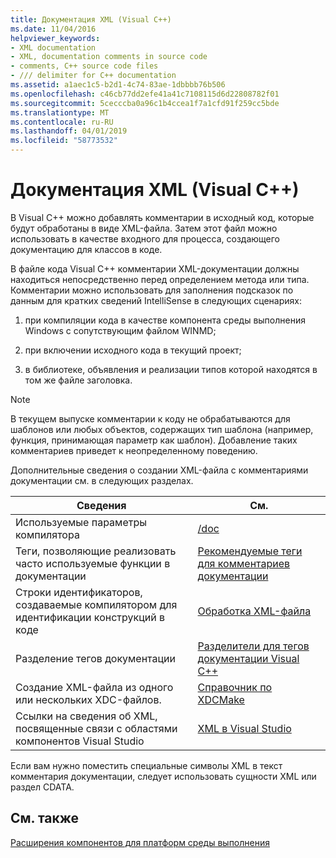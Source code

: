 ```yaml
---
title: Документация XML (Visual C++)
ms.date: 11/04/2016
helpviewer_keywords:
- XML documentation
- XML, documentation comments in source code
- comments, C++ source code files
- /// delimiter for C++ documentation
ms.assetid: a1aec1c5-b2d1-4c74-83ae-1dbbbb76b506
ms.openlocfilehash: c46cb77dd2efe41a41c7108115d6d22808782f01
ms.sourcegitcommit: 5cecccba0a96c1b4ccea1f7a1cfd91f259cc5bde
ms.translationtype: MT
ms.contentlocale: ru-RU
ms.lasthandoff: 04/01/2019
ms.locfileid: "58773532"
---
```

# <a name="xml-documentation-visual-c"></a>Документация XML (Visual C++)

В Visual C++ можно добавлять комментарии в исходный код, которые будут обработаны в виде XML-файла. Затем этот файл можно использовать в качестве входного для процесса, создающего документацию для классов в коде.

В файле кода Visual C++ комментарии XML-документации должны находиться непосредственно перед определением метода или типа. Комментарии можно использовать для заполнения подсказок по данным для кратких сведений IntelliSense в следующих сценариях:

1. при компиляции кода в качестве компонента среды выполнения Windows с сопутствующим файлом WINMD;

1. при включении исходного кода в текущий проект;

1. в библиотеке, объявления и реализации типов которой находятся в том же файле заголовка.

> [!NOTE]
>  В текущем выпуске комментарии к коду не обрабатываются для шаблонов или любых объектов, содержащих тип шаблона (например, функция, принимающая параметр как шаблон). Добавление таких комментариев приведет к неопределенному поведению.

Дополнительные сведения о создании XML-файла с комментариями документации см. в следующих разделах.

|Сведения|См.|
|---------------------------|---------|
|Используемые параметры компилятора|[/doc](doc-process-documentation-comments-c-cpp.md)|
|Теги, позволяющие реализовать часто используемые функции в документации|[Рекомендуемые теги для комментариев документации](recommended-tags-for-documentation-comments-visual-cpp.md)|
|Строки идентификаторов, создаваемые компилятором для идентификации конструкций в коде|[Обработка XML-файла](dot-xml-file-processing.md)|
|Разделение тегов документации|[Разделители для тегов документации Visual C++](delimiters-for-visual-cpp-documentation-tags.md)|
|Создание XML-файла из одного или нескольких XDC-файлов.|[Справочник по XDCMake](xdcmake-reference.md)|
|Ссылки на сведения об XML, посвященные связи с областями компонентов Visual Studio|[XML в Visual Studio](/visualstudio/xml-tools/xml-tools-in-visual-studio)|

Если вам нужно поместить специальные символы XML в текст комментария документации, следует использовать сущности XML или раздел CDATA.

## <a name="see-also"></a>См. также

[Расширения компонентов для платформ среды выполнения](../../extensions/component-extensions-for-runtime-platforms.md)
